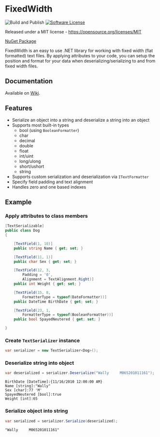 # FixedWidth 

![Build and Publish](https://github.com/abidingotter/FixedWidth/workflows/Build%20and%20Publish/badge.svg)
[![Software License](https://img.shields.io/badge/license-MIT-brightgreen.svg?style=flat-square)](LICENSE)

Released under a MIT license - https://opensource.org/licenses/MIT

[NuGet Package](https://www.nuget.org/packages/Mscribel.FixedWidth/)

FixedWidth is an easy to use .NET library for working with fixed width (flat formatted) text files. By applying attributes to your code, you can setup the position and format for your data when deserializing/serializing to and from fixed width files.

## Documentation
Available on [Wiki](https://github.com/mscribellito/FixedWidth/wiki).

## Features
* Serialize an object into a string and deserialize a string into an object
* Supports most built-in types
	* bool (using `BooleanFormatter`)
	* char
	* decimal
	* double
	* float
	* int/uint
	* long/ulong
	* short/ushort
	* string
* Supports custom serialization and deserialization via `ITextFormatter`
* Specify field padding and text alignment
* Handles zero and one based indexes

## Example

### Apply attributes to class members

```csharp
[TextSerializable]
public class Dog
{

    [TextField(1, 10)]
    public string Name { get; set; }

    [TextField(11, 1)]
    public char Sex { get; set; }

    [TextField(12, 3,
        Padding = '0',
        Alignment = TextAlignment.Right)]
    public int Weight { get; set; }

    [TextField(15, 8,
        FormatterType = typeof(DateFormatter))]
    public DateTime BirthDate { get; set; }

    [TextField(23, 1,
        FormatterType = typeof(BooleanFormatter))]
    public bool SpayedNeutered { get; set; }

}
```

### Create `TextSerializer` instance

```csharp
var serializer = new TextSerializer<Dog>();
```

### Deserialize string into object

```csharp
var deserialized = serializer.Deserialize("Wally     M065201011161");
```

```
BirthDate [DateTime]:{11/16/2010 12:00:00 AM}
Name [string]:"Wally"
Sex [char]:77 'M'
SpayedNeutered [bool]:true
Weight [int]:65
```

### Serialize object into string

```csharp
var serialized = serializer.Serialize(deserialized);
```

```
"Wally     M065201011161"
```
